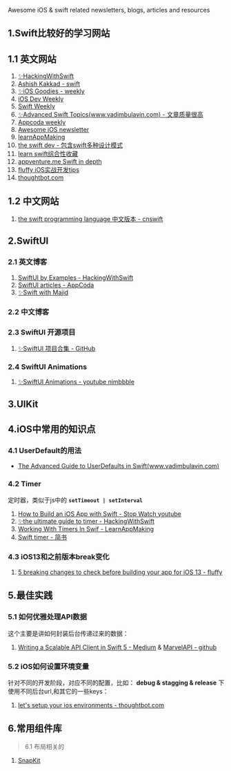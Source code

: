 Awesome iOS & swift related newsletters, blogs, articles and resources

## 1.Swift比较好的学习网站

## 1.1 英文网站
  1. [✨HackingWithSwift](https://www.hackingwithswift.com/)
  2. [Ashish Kakkad - swift](https://ashishkakkad.com/category/swift-language/)
  3. [✨iOS Goodies - weekly](https://ios-goodies.com/)
  4. [iOS Dev Weekly](https://iosdevweekly.com/)
  5. [Swift Weekly](http://digest.swiftweekly.com/)
  6. [✨Advanced Swift Topics(www.vadimbulavin.com) - 文章质量很高](https://www.vadimbulavin.com/)
  7. [Appcoda weekly](http://digest.appcoda.com/)
  8. [Awesome iOS newsletter](https://ios.libhunt.com/newsletter)
  9. [learnAppMaking](https://learnappmaking.com/blog/)
  10. [the swift dev - 包含swift多种设计模式](https://theswiftdev.com/articles/)
  11. [learn swift综合性收藏](https://theswiftdev.com/2020/01/06/what-are-the-best-practices-to-learn-ios-swift-in-2020/)
  12. [appventure.me Swift in depth](http://appventure.me/)
  13. [fluffy iOS实战开发tips](https://fluffy.es/archive/)
  14. [thoughtbot.com](https://thoughtbot.com/blog/ios)

## 1.2 中文网站
  1. [the swift programming language 中文版本 - cnswift](https://www.cnswift.org/)


## 2.SwiftUI

### 2.1 英文博客

  1. [SwiftUI by Examples - HackingWithSwift](https://www.hackingwithswift.com/quick-start/swiftui)
  2. [SwiftUI articles - AppCoda](https://www.appcoda.com/?s=SWIFTUI)
  3. [✨Swift with Majid](https://swiftwithmajid.com/)

### 2.2 中文博客


### 2.3 SwiftUI 开源项目

  1. [✨SwiftUI 项目合集 - GitHub](https://github.com/ygit/swiftui)


### 2.4 SwiftUI Animations
  1. [✨SwiftUI Animations - youtube nimbbble](https://www.youtube.com/watch?v=gN7xW2YyoBA&list=PLTz6PJ9dfcu30W4CDtFv7f2PAoFMn0Xmb)


## 3.UIKit

## 4.iOS中常用的知识点

### 4.1 UserDefault的用法
  - [The Advanced Guide to UserDefaults in Swift(www.vadimbulavin.com)](https://www.vadimbulavin.com/advanced-guide-to-userdefaults-in-swift/)

### 4.2 Timer
定时器，类似于js中的 **`setTimeout | setInterval`**
  1. [How to Build an iOS App with Swift - Stop Watch youtube](https://www.youtube.com/watch?v=pe8hN7r5ZuE&list=PLHmNdpdzx21E6seWDIDrFDMmwhaldMA0V)
  2. [✨the ultimate guide to timer - HackingWithSwift](https://www.hackingwithswift.com/articles/117/the-ultimate-guide-to-timer)
  3. [Working With Timers In Swif - LearnAppMaking](https://learnappmaking.com/timer-swift-how-to/)
  4. [Swift timer - 简书](https://www.jianshu.com/p/e3188e8aa1dc)


### 4.3 iOS13和之前版本break变化

  1. [5 breaking changes to check before building your app for iOS 13 - fluffy](https://fluffy.es/4-ios13-breaking-changes/)


## 5.最佳实践

### 5.1 如何优雅处理API数据
这个主要是讲如何封装后台传递过来的数据：
  1. [Writing a Scalable API Client in Swift 5 - Medium](https://medium.com/makingtuenti/writing-a-scalable-api-client-in-swift-4-b3c6f7f3f3fb) & [MarvelAPI - github](https://github.com/victorpimentel/MarvelAPI)

### 5.2 iOS如何设置环境变量
针对不同的开发阶段，对应不同的配置，比如： **debug & stagging & release** 下使用不同后台url,和其它的一些keys：
  1. [let's setup your ios environments - thoughtbot.com](https://thoughtbot.com/blog/let-s-setup-your-ios-environments)


## 6.常用组件库

> 6.1 布局相关的

  1. [SnapKit](https://github.com/SnapKit/SnapKit)